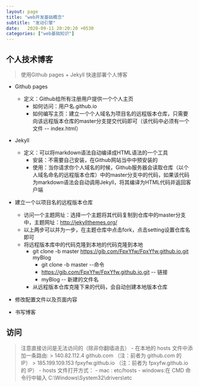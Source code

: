 ```yaml
---
layout: page
title: "web开发基础概念"
subtitle: "发动引擎"
date:   2020-09-11 20:20:20 +0530
categories: ["web基础知识"]
---
```


## 个人技术博客

> 使用Github pages + Jekyll 快速部署个人博客
 
- Github pages 
    - 定义：Github给所有注册用户提供一个个人主页
      - 如何访问：用户名.github.io
      - 如何编写主页：建立一个个人域名为项目名的远程版本仓库，只需要向该远程版本仓库的master分支提交代码即可（该代码中必须有一个文件 -- index.html）
- Jekyll
    - 定义：可以将markdown语法自动编译成HTML语法的一个工具
      - 安装：不需要自己安装，在Github网站当中中预安装的
      - 使用：当你请求你个人域名的时候，Github服务器会读取仓库（以个人域名命名的远程版本仓库）中的master分支中的代码，如果该代码为markdown语法会自动调用Jekyll，将其编译为HTML代码并返回客户端

- 建立一个以项目名的远程版本仓库
	- 访问一个主题网址：选择一个主题将其代码复制到仓库中的master分支中，主题网址：http://jekyllthemes.org/
	- 以上两步可以并为一步，在主题仓库中点击fork，点击setting设置仓库名即可
	- 将远程版本库中的代码克隆到本地的代码克隆到本地
	    -  git clone -b master https://gib.com/FpxYfw/FpxYfw.github.io.git myBlog
	        -  git clone -b master --命令
	        -  https://gib.com/FpxYfw/FpxYfw.github.io.git -- 链接
	        -  myBlog -- 新建的文件名
	    -  从远程版本仓库克隆下来的代码，会自动创建本地版本仓库

- 修改配置文件以及页面内容
- 书写博客

## 访问
> 注意直接访问是无法访问的（除非你翻墙进去）
    - 在本地的 hosts 文件中添加一条路由: 
    > 140.82.112.4	github.com  （注：前者为 github.com 的 IP）
    > 185.199.109.153	fpxyfw.github.io    （注：前者为 fpxyfw.github.io 的 IP）
        - hosts 文件打开方式：
            - mac : etc/hosts
            - windows:在 CMD 命令行中输入 C:\Windows\System32\drivers\etc
        
